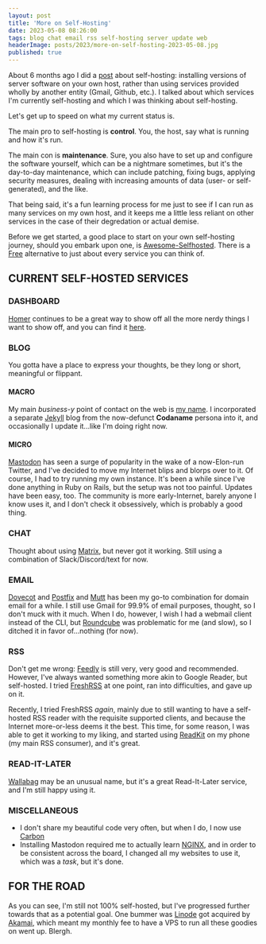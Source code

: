 ```yaml
---
layout: post
title: 'More on Self-Hosting'
date: 2023-05-08 08:26:00
tags: blog chat email rss self-hosting server update web
headerImage: posts/2023/more-on-self-hosting-2023-05-08.jpg
published: true
---
```


About 6 months ago I did a <a href="/blog/2021/11/19/sometimes-self-hosting-services-satisfies-sufficiently">post</a> about self-hosting: installing versions of server software on your own host, rather than using services provided wholly by another entity (Gmail, Github, etc.). I talked about which services I'm currently self-hosting and which I was thinking about self-hosting.

Let's get up to speed on what my current status is.

<!--more-->

The main pro to self-hosting is <strong>control</strong>. You, the host, say what is running and how it's run.

The main con is <strong>maintenance</strong>. Sure, you also have to set up and configure the software yourself, which can be a nightmare sometimes, but it's the day-to-day maintenance, which can include patching, fixing bugs, applying security measures, dealing with increasing amounts of data (user- or self-generated), and the like.

That being said, it's a fun learning process for me just to see if I can run as many services on my own host, and it keeps me a little less reliant on other services in the case of their degredation or actual demise.

Before we get started, a good place to start on your own self-hosting journey, should you embark upon one, is <a href="https://github.com/awesome-selfhosted/awesome-selfhosted">Awesome-Selfhosted</a>. There is a <a href="https://en.wikipedia.org/wiki/Free_softwar">Free</a> alternative to just about every service you can think of.

## CURRENT SELF-HOSTED SERVICES

### DASHBOARD

[Homer](https://github.com/bastienwirtz/homer) continues to be a great way to show off all the more nerdy things I want to show off, and you can find it [here](https://neb.host).

### BLOG

You gotta have a place to express your thoughts, be they long or short, meaningful or flippant.

#### MACRO

My main <em>business-y</em> point of contact on the web is <a href="https://michaelchadwick.info">my name</a>. I incorporated a separate <a href="https://jekyllrb.com">Jekyll</a> blog from the now-defunct <strong>Codaname</strong> persona into it, and occasionally I update it...like I'm doing right now.

#### MICRO

<a href="https://joinmastodon.org">Mastodon</a> has seen a surge of popularity in the wake of a now-Elon-run Twitter, and I've decided to move my Internet blips and blorps over to it. Of course, I had to try running my own instance. It's been a while since I've done anything in Ruby on Rails, but the setup was not too painful. Updates have been easy, too. The community is more early-Internet, barely anyone I know uses it, and I don't check it obsessively, which is probably a good thing.

### CHAT

Thought about using <a href="https://matrix.org">Matrix</a>, but never got it working. Still using a combination of Slack/Discord/text for now.

### EMAIL

<a href="https://dovecot.org">Dovecot</a> and <a href="https://postfix.org">Postfix</a> and <a href="https://mutt.org">Mutt</a> has been my go-to combination for domain email for a while. I still use Gmail for 99.9% of email purposes, thought, so I don't muck with it much. When I do, however, I wish I had a webmail client instead of the CLI, but <a href="https://roundcube.net">Roundcube</a> was problematic for me (and slow), so I ditched it in favor of...nothing (for now).

### RSS

Don't get me wrong: <a href="https://feedly.com">Feedly</a> is still very, very good and recommended. However, I've always wanted something more akin to Google Reader, but self-hosted. I tried <a href="https://freshrss.org">FreshRSS</a> at one point, ran into difficulties, and gave up on it.

Recently, I tried FreshRSS <em>again</em>, mainly due to still wanting to have a self-hosted RSS reader with the requisite supported clients, and because the Internet more-or-less deems it the best. This time, for some reason, I was able to get it working to my liking, and started using <a href="https://readkit.app">ReadKit</a> on my phone (my main RSS consumer), and it's great.

### READ-IT-LATER

<a href="https://wallabag.it">Wallabag</a> may be an unusual name, but it's a great Read-It-Later service, and I'm still happy using it.

### MISCELLANEOUS

* I don't share my beautiful code very often, but when I do, I now use <a href="https://carbon.neb.host">Carbon</a>
* Installing Mastodon required me to actually learn <a href="https://nginx.com">NGINX</a>, and in order to be consistent across the board, I changed all my websites to use it, which was a <em>task</em>, but it's done.

## FOR THE ROAD

As you can see, I'm still not 100% self-hosted, but I've progressed further towards that as a potential goal. One bummer was <a href="https://linode.com">Linode</a> got acquired by <a href="https://akamai.com">Akamai</a>, which meant my monthly fee to have a VPS to run all these goodies on went up. Blergh.
